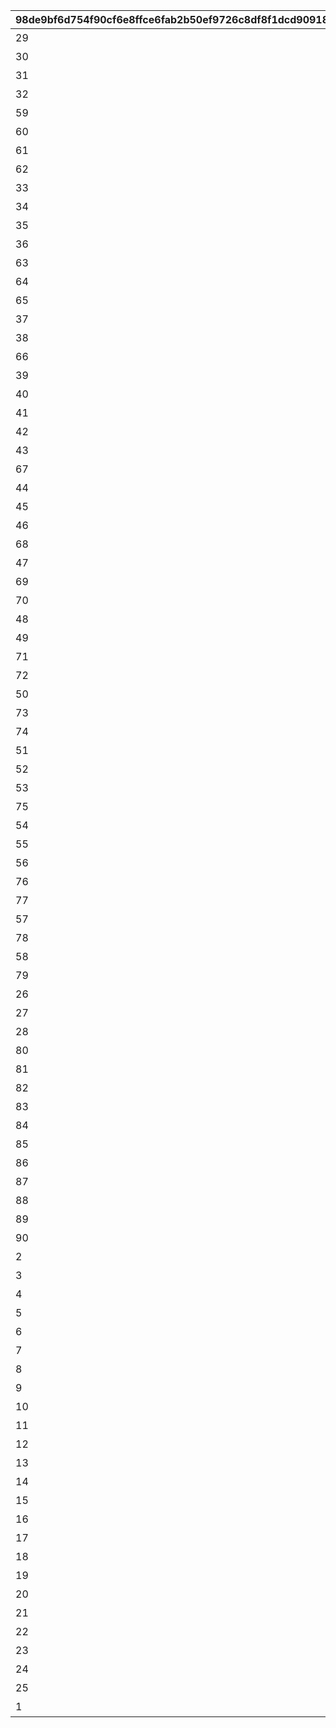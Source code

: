 |98de9bf6d754f90cf6e8ffce6fab2b50ef9726c8df8f1dcd90918248f2a521fa|07f995f926f063c6ca7604eac605ec39ae55d75f1a91d327e354a8561f09140f|87c2a8c1d3120013f9fdffad2b3e7f7acf4f0bb7f1eb90ac9368ad031e2f74e1|806360f6b43d4a9a757e556138024d15cc61274d8602392e59e8eac1a4359898|134d33139a5782e8ba1fc5a5f0fd0aa007d30030144dc95a2bf15192c4e99203|
| --- | --- | --- | --- | --- |
|29|100101|がんばれー！|2015/04/01 14:00:00|2099/08/01 14:59:59|
|30|100201|ありがとう|2015/04/01 14:00:00|2099/08/01 14:59:59|
|31|100301|参戦|2015/04/01 14:00:00|2099/08/01 14:59:59|
|32|100401|おはよー！|2015/04/01 14:00:00|2099/08/01 14:59:59|
|59|100501|照れくさいッス|2021/09/10 15:00:00|2099/08/01 14:59:59|
|60|100601|すごぉい♪|2021/09/10 15:00:00|2099/08/01 14:59:59|
|61|100701|プリン～プリン～|2021/09/10 15:00:00|2099/08/01 14:59:59|
|62|100801|呼んだ？|2021/09/10 15:00:00|2099/08/01 14:59:59|
|33|100901|好機到来！|2015/04/01 14:00:00|2099/08/01 14:59:59|
|34|101001|なんぎやわぁ|2015/04/01 14:00:00|2099/08/01 14:59:59|
|35|101101|ラジャー！|2015/04/01 14:00:00|2099/08/01 14:59:59|
|36|101201|いっくよー！|2015/04/01 14:00:00|2099/08/01 14:59:59|
|63|101301|キタコレ！|2021/09/10 15:00:00|2099/08/01 14:59:59|
|64|101401|鍵は揃ったね|2021/09/10 15:00:00|2099/08/01 14:59:59|
|65|101501|いいこ、いいこ♪|2021/09/10 15:00:00|2099/08/01 14:59:59|
|37|101601|おっけー|2015/04/01 14:00:00|2099/08/01 14:59:59|
|38|101701|なんくるないさー|2015/04/01 14:00:00|2099/08/01 14:59:59|
|66|101801|教えてあ・げ・る|2021/09/10 15:00:00|2099/08/01 14:59:59|
|39|102001|おやすみなさい。|2015/04/01 14:00:00|2099/08/01 14:59:59|
|40|102101|ワー！ワー！|2015/04/01 14:00:00|2099/08/01 14:59:59|
|41|102201|ガクブル|2015/04/01 14:00:00|2099/08/01 14:59:59|
|42|102301|プンプン|2015/04/01 14:00:00|2099/08/01 14:59:59|
|43|102501|おつかれさ…はわっ！？|2015/04/01 14:00:00|2099/08/01 14:59:59|
|67|102601|疲れた｜|2021/09/10 15:00:00|2099/08/01 14:59:59|
|44|102701|ウフフ…|2015/04/01 14:00:00|2099/08/01 14:59:59|
|45|102801|一気にいくわよッ！|2015/04/01 14:00:00|2099/08/01 14:59:59|
|46|102901|私に任せてっ！|2015/04/01 14:00:00|2099/08/01 14:59:59|
|68|103001|天下統一デース！|2021/09/10 15:00:00|2099/08/01 14:59:59|
|47|103101|コンバンワ！|2015/04/01 14:00:00|2099/08/01 14:59:59|
|69|103201|ごめんあそばせ|2021/09/10 15:00:00|2099/08/01 14:59:59|
|70|103301|なんちゃって！|2021/09/10 15:00:00|2099/08/01 14:59:59|
|48|103401|カンパーイッ|2015/04/01 14:00:00|2099/08/01 14:59:59|
|49|103601|通報しました！|2015/04/01 14:00:00|2099/08/01 14:59:59|
|71|103701|日々鍛錬|2021/09/10 15:00:00|2099/08/01 14:59:59|
|72|103801|休憩…しませんか|2021/09/10 15:00:00|2099/08/01 14:59:59|
|50|104001|撤退します…|2015/04/01 14:00:00|2099/08/01 14:59:59|
|73|104201|加護を…|2021/09/10 15:00:00|2099/08/01 14:59:59|
|74|104301|燃えて来たぜ！|2021/09/10 15:00:00|2099/08/01 14:59:59|
|51|104401|わらわにつづけ！|2015/04/01 14:00:00|2099/08/01 14:59:59|
|52|104501|じゅるり…|2015/04/01 14:00:00|2099/08/01 14:59:59|
|53|104601|にゃあ|2015/04/01 14:00:00|2099/08/01 14:59:59|
|75|104701|この手で守る！|2021/09/10 15:00:00|2099/08/01 14:59:59|
|54|104801|ＮＯ！|2015/04/01 14:00:00|2099/08/01 14:59:59|
|55|104901|ごめんね|2015/04/01 14:00:00|2099/08/01 14:59:59|
|56|105001|助けなさいよっ！|2015/04/01 14:00:00|2099/08/01 14:59:59|
|76|105101|実験実験…♪|2021/09/10 15:00:00|2099/08/01 14:59:59|
|77|105201|ぺっぺっ！|2021/09/10 15:00:00|2099/08/01 14:59:59|
|57|105301|ちょっと待った―！|2015/04/01 14:00:00|2099/08/01 14:59:59|
|78|105401|仕方ないですねぇ|2021/09/10 15:00:00|2099/08/01 14:59:59|
|58|105501|おつかれさまでしゅっ！|2021/09/10 15:00:00|2099/08/01 14:59:59|
|79|105601|遠慮はいらないよ|2021/09/10 15:00:00|2099/08/01 14:59:59|
|26|105801|おいっすー|2015/04/01 14:00:00|2099/08/01 14:59:59|
|27|105901|ぐっじょぶです|2015/04/01 14:00:00|2099/08/01 14:59:59|
|28|106001|おぼえてなさいよッ！|2015/04/01 14:00:00|2099/08/01 14:59:59|
|80|106101|はーっはっはっはっ！|2021/09/10 15:00:00|2099/08/01 14:59:59|
|81|106401|よろしくね|2021/09/10 15:00:00|2099/08/01 14:59:59|
|82|106501|ケンカの時間だ！|2021/09/10 15:00:00|2099/08/01 14:59:59|
|83|106601|こうなりゃヤケです！|2021/09/10 15:00:00|2099/08/01 14:59:59|
|84|106701|せいか～い♪|2021/09/10 15:00:00|2099/08/01 14:59:59|
|85|106801|歓迎しよう！|2021/09/10 15:00:00|2099/08/01 14:59:59|
|86|107001|真似てみせます|2021/09/10 15:00:00|2099/08/01 14:59:59|
|87|107101|愉しもうじゃないか|2021/09/10 15:00:00|2099/08/01 14:59:59|
|88|110801|へこむわー。|2021/09/10 15:00:00|2099/08/01 14:59:59|
|89|110901|すこっ|2021/09/10 15:00:00|2099/08/01 14:59:59|
|90|111001|興味深い|2021/09/10 15:00:00|2099/08/01 14:59:59|
|2|111101|オッケーだよ！|2022/08/15 15:00:00|2099/08/01 14:59:59|
|3|111201|ハイターイ！|2022/08/15 15:00:00|2099/08/01 14:59:59|
|4|111301|おおきに♪|2022/08/15 15:00:00|2099/08/01 14:59:59|
|5|111401|だーい好き！|2022/08/15 15:00:00|2099/08/01 14:59:59|
|6|111501|心が躍るね|2022/08/15 15:00:00|2099/08/01 14:59:59|
|7|111601|あなたも一緒に★|2022/08/15 15:00:00|2099/08/01 14:59:59|
|8|111701|悪くないね|2022/08/15 15:00:00|2099/08/01 14:59:59|
|9|111801|スヤスヤ…|2022/08/15 15:00:00|2099/08/01 14:59:59|
|10|111901|フレー！フレー！|2022/08/15 15:00:00|2099/08/01 14:59:59|
|11|112001|バイブス上がるー♪|2022/08/15 15:00:00|2099/08/01 14:59:59|
|12|112101|ぎゃー！|2022/08/15 15:00:00|2099/08/01 14:59:59|
|13|112201|イヤにゃ～！|2022/08/15 15:00:00|2099/08/01 14:59:59|
|14|112301|ええっ！？|2022/08/15 15:00:00|2099/08/01 14:59:59|
|15|112401|ドキドキしちゃう|2022/08/15 15:00:00|2099/08/01 14:59:59|
|16|112501|なっなんだよ！|2022/08/15 15:00:00|2099/08/01 14:59:59|
|17|112601|簡単なことだよ|2022/08/15 15:00:00|2099/08/01 14:59:59|
|18|112701|幸せです♪|2022/08/15 15:00:00|2099/08/01 14:59:59|
|19|112801|我が同士よ！|2022/08/15 15:00:00|2099/08/01 14:59:59|
|20|112901|捗りますな～♪|2022/08/15 15:00:00|2099/08/01 14:59:59|
|21|113001|えらいわ♪|2022/08/15 15:00:00|2099/08/01 14:59:59|
|22|113101|負けませんわ/ないよ|2022/08/15 15:00:00|2099/08/01 14:59:59|
|23|113201|最高効率|2022/08/15 15:00:00|2099/08/01 14:59:59|
|24|113301|秘密だよ|2022/08/15 15:00:00|2099/08/01 14:59:59|
|25|113401|オンステージ！|2022/08/15 15:00:00|2099/08/01 14:59:59|
|1|113501|がんばれー！！|2025/02/28 12:00:00|2099/08/01 14:59:59|